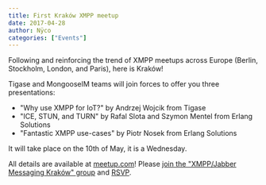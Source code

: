 ```yaml
---
title: First Kraków XMPP meetup
date: 2017-04-28
author: Nÿco
categories: ["Events"]
---
```


Following and reinforcing the trend of XMPP meetups across Europe (Berlin, Stockholm, London, and Paris), here is Kraków!

Tigase and MongooseIM teams will join forces to offer you three presentations:

* "Why use XMPP for IoT?" by Andrzej Wojcik from Tigase
* "ICE, STUN, and TURN" by Rafal Slota and Szymon Mentel from Erlang Solutions
* "Fantastic XMPP use-cases" by Piotr Nosek from Erlang Solutions

It will take place on the 10th of May, it is a Wednesday.

All details are available at [meetup.com](https://www.meetup.com/XMPP-Jabber-Messaging-Krakow/events/239508291/)! Please [join the "XMPP/Jabber Messaging Kraków" group](https://www.meetup.com/XMPP-Jabber-Messaging-Krakow/) and [RSVP](https://www.meetup.com/XMPP-Jabber-Messaging-Krakow/events/239508291/).
